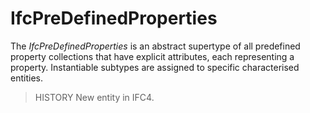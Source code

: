 # IfcPreDefinedProperties

The _IfcPreDefinedProperties_ is an abstract supertype of all predefined property collections that have explicit attributes, each representing a property. Instantiable subtypes are assigned to specific characterised entities.

> HISTORY New entity in IFC4.
